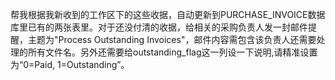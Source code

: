 帮我根据我新收到的工作区下的这些收据，自动更新到PURCHASE_INVOICE数据库里已有的两张表里。对于还没付清的收据，给相关的采购负责人发一封邮件提醒，主题为"Process Outstanding Invoices"，邮件内容需包含该负责人还需要处理的所有文件名。另外还需要给outstanding_flag这一列设一下说明,请精准设置为“0=Paid, 1=Outstanding”。